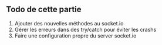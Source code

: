 ## Todo de cette partie


1. Ajouter des nouvelles méthodes au socket.io
2. Gérer les erreurs dans des try/catch pour éviter les crashs
3. Faire une configuration propre du server socket.io